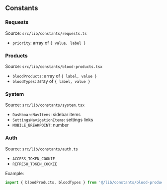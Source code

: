 ## Constants

### Requests
Source: `src/lib/constants/requests.ts`
- `priority`: array of `{ value, label }`

### Products
Source: `src/lib/constants/blood-products.tsx`
- `bloodProducts`: array of `{ label, value }`
- `bloodTypes`: array of `{ label, value }`

### System
Source: `src/lib/constants/system.tsx`
- `DashboardNavItems`: sidebar items
- `SettingsNavigationItems`: settings links
- `MOBILE_BREAKPOINT`: number

### Auth
Source: `src/lib/constants/auth.ts`
- `ACCESS_TOKEN_COOKIE`
- `REFRESH_TOKEN_COOKIE`

Example:
```ts
import { bloodProducts, bloodTypes } from '@/lib/constants/blood-products'
```